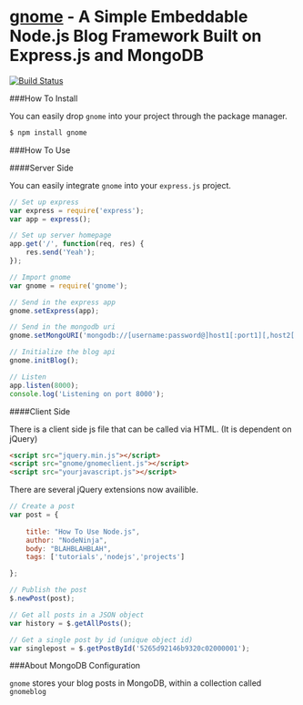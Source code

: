 [gnome]() - A Simple Embeddable Node.js Blog Framework Built on Express.js and MongoDB
===========================================
[![Build Status](https://drone.io/github.com/shrimpboyho/gnome/status.png)](https://drone.io/github.com/shrimpboyho/gnome/latest)

###How To Install

You can easily drop ```gnome``` into your project through the package manager.

```bash
$ npm install gnome
```

###How To Use

####Server Side

You can easily integrate ```gnome``` into your ```express.js``` project.

```js
// Set up express
var express = require('express');
var app = express();

// Set up server homepage
app.get('/', function(req, res) {
	res.send('Yeah');
});

// Import gnome
var gnome = require('gnome');

// Send in the express app
gnome.setExpress(app);

// Send in the mongodb uri
gnome.setMongoURI('mongodb://[username:password@]host1[:port1][,host2[:port2],...[,hostN[:portN]]][/[database][?options]]');

// Initialize the blog api
gnome.initBlog();

// Listen
app.listen(8000);
console.log('Listening on port 8000');
```

####Client Side

There is a client side js file that can be called via HTML. (It is dependent on jQuery)

```html
<script src="jquery.min.js"></script>
<script src="gnome/gnomeclient.js"></script>
<script src="yourjavascript.js"></script>
```

There are several jQuery extensions now availible.

```js
// Create a post
var post = {
	
	title: "How To Use Node.js",
	author: "NodeNinja",
	body: "BLAHBLAHBLAH",
	tags: ['tutorials','nodejs','projects']

};

// Publish the post
$.newPost(post);

// Get all posts in a JSON object
var history = $.getAllPosts();

// Get a single post by id (unique object id)
var singlepost = $.getPostById('5265d92146b9320c02000001');
```

###About MongoDB Configuration

```gnome``` stores your blog posts in MongoDB, within a collection called ```gnomeblog```


